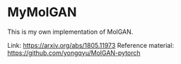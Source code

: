# MyMolGAN
This is my own implementation of MolGAN.

Link: https://arxiv.org/abs/1805.11973
Reference material: https://github.com/yongqyu/MolGAN-pytorch
